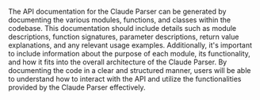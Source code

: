 The API documentation for the Claude Parser can be generated by documenting the various modules, functions, and classes within the codebase. This documentation should include details such as module descriptions, function signatures, parameter descriptions, return value explanations, and any relevant usage examples. Additionally, it's important to include information about the purpose of each module, its functionality, and how it fits into the overall architecture of the Claude Parser. By documenting the code in a clear and structured manner, users will be able to understand how to interact with the API and utilize the functionalities provided by the Claude Parser effectively.